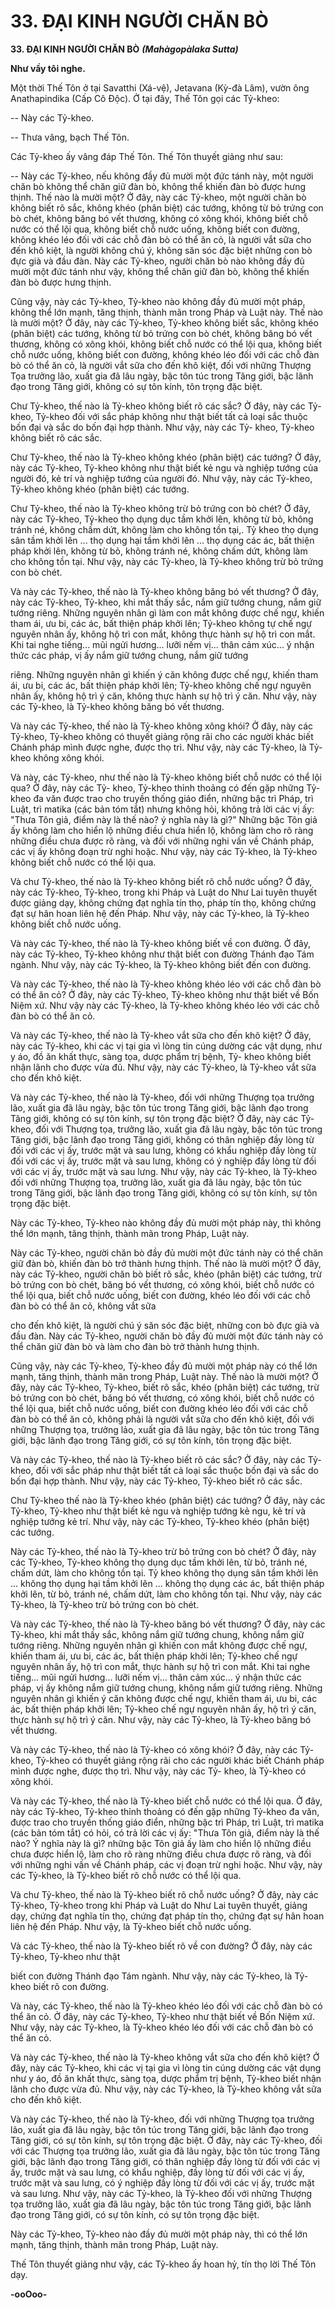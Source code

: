 # 33. ÐẠI KINH NGƯỜI CHĂN BÒ

**33. ÐẠI KINH NGƯỜI CHĂN BÒ**
***(Mahàgopàlaka Sutta)***

**Như vầy tôi nghe.**

Một thời Thế Tôn ở tại Savatthi (Xá-vệ), Jetavana (Kỳ-đà Lâm), vườn ông Anathapindika (Cấp Cô
Ðộc). Ở tại đây, Thế Tôn gọi các Tỷ-kheo:

-- Này các Tỷ-kheo.

-- Thưa vâng, bạch Thế Tôn.

Các Tỷ-kheo ấy vâng đáp Thế Tôn. Thế Tôn thuyết giảng như sau:

-- Này các Tỷ-kheo, nếu không đầy đủ mười một đức tánh này, một người chăn bò không thể chăn giữ
đàn bò, không thể khiến đàn bò được hưng thịnh. Thế nào là mười một? Ở đây, này các Tỷ-kheo, một
người chăn bò không biết rõ sắc, không khéo (phân biệt) các tướng, không từ bỏ trứng con bò chét,
không băng bó vết thương, không có xông khói, không biết chỗ nước có thể lội qua, không biết chỗ
nước uống, không biết con đường, không khéo léo đối với các chỗ đàn bò có thể ăn cỏ, là người vắt sữa
cho đến khô kiệt, là người không chú ý, không săn sóc đặc biệt những con bò đực già và đầu đàn. Này
các Tỷ-kheo, người chăn bò nào không đầy đủ mười một đức tánh như vậy, không thể chăn giữ đàn bò,
không thể khiến đàn bò được hưng thịnh.

Cũng vậy, này các Tỷ-kheo, Tỷ-kheo nào không đầy đủ mười một pháp, không thể lớn mạnh, tăng thịnh,
thành mãn trong Pháp và Luật này. Thế nào là mười một? Ở đây, này các Tỷ-kheo, Tỷ-kheo không biết
sắc, không khéo (phân biệt) các tướng, không từ bỏ trứng con bò chét, không băng bó vết thương, không
có xông khói, không biết chỗ nước có thể lội qua, không biết chỗ nước uống, không biết con đường,
không khéo léo đối với các chỗ đàn bò có thể ăn cỏ, là người vắt sữa cho đến khô kiệt, đối với những
Thượng Tọa trưởng lão, xuất gia đã lâu ngày, bậc tôn túc trong Tăng giới, bậc lãnh đạo trong Tăng giới,
không có sự tôn kính, tôn trọng đặc biệt.

Chư Tỷ-kheo, thế nào là Tỷ-kheo không biết rõ các sắc? Ở đây, này các Tỷ-kheo, Tỷ-kheo đối với sắc
pháp không như thật biết tất cả loại sắc thuộc bốn đại và sắc do bốn đại hợp thành. Như vậy, này các Tỷ-
kheo, Tỷ-kheo không biết rõ các sắc.

Chư Tỷ-kheo, thế nào là Tỷ-kheo không khéo (phân biệt) các tướng? Ở đây, này các Tỷ-kheo, Tỷ-kheo
không như thật biết kẻ ngu và nghiệp tướng của người đó, kẻ trí và nghiệp tướng của người đó. Như
vậy, này các Tỷ-kheo, Tỷ-kheo không khéo (phân biệt) các tướng.

Chư Tỷ-kheo, thế nào là Tỷ-kheo không trừ bỏ trứng con bò chét? Ở đây, này các Tỷ-kheo, Tỷ-kheo thọ
dụng dục tầm khởi lên, không từ bỏ, không tránh né, không chấm dứt, không làm cho không tồn tại,. Tỷ
kheo thọ dụng sân tầm khởi lên ... thọ dụng hại tầm khởi lên ... thọ dụng các ác, bất thiện pháp khởi lên,
không từ bỏ, không tránh né, không chấm dứt, không làm cho không tồn tại. Như vậy, này các Tỷ-kheo,
là Tỷ-kheo không trừ bỏ trứng con bò chét.

Và này các Tỷ-kheo, thế nào là Tỷ-kheo không băng bó vết thương? Ở đây, này các Tỷ-kheo, Tỷ-kheo,
khi mắt thấy sắc, nắm giữ tướng chung, nắm giữ tướng riêng. Những nguyên nhân gì làm con mắt không
được chế ngự, khiến tham ái, ưu bi, các ác, bất thiện pháp khởi lên; Tỷ-kheo không tự chế ngự nguyên
nhân ấy, không hộ trì con mắt, không thực hành sự hộ trì con mắt. Khi tai nghe tiếng... mũi ngửi
hương... lưỡi nếm vị... thân cảm xúc... ý nhận thức các pháp, vị ấy nắm giữ tướng chung, nắm giữ tướng

riêng. Những nguyên nhân gì khiến ý căn không được chế ngự, khiến tham ái, ưu bi, các ác, bất thiện
pháp khởi lên; Tỷ-kheo không chế ngự nguyên nhân ấy, không hộ trì ý căn, không thực hành sự hộ trì ý
căn. Như vậy, này các Tỷ-kheo, là Tỷ-kheo không băng bó vết thương.

Và này các Tỷ-kheo, thế nào là Tỷ-kheo không xông khói? Ở đây, này các Tỷ-kheo, Tỷ-kheo không có
thuyết giảng rộng rãi cho các người khác biết Chánh pháp mình được nghe, được thọ trì. Như vậy, này
các Tỷ-kheo, là Tỷ-kheo không xông khói.

Và này, các Tỷ-kheo, như thế nào là Tỷ-kheo không biết chỗ nước có thể lội qua? Ở đây, này các Tỷ-
kheo, Tỷ-kheo thỉnh thoảng có đến gặp những Tỷ-kheo đa văn được trao cho truyền thống giáo điển,
những bậc trì Pháp, trì Luật, trì matika (các bản tóm tắt) nhưng không hỏi, không trả lời các vị ấy: "Thưa
Tôn giả, điểm này là thế nào? ý nghĩa này là gì?" Những bậc Tôn giả ấy không làm cho hiển lộ những
điều chưa hiển lộ, không làm cho rõ ràng những điều chưa được rõ ràng, và đối với những nghi vấn về
Chánh pháp, các vị ấy không đoạn trừ nghi hoặc. Như vậy, này các Tỷ-kheo, là Tỷ-kheo không biết chỗ
nước có thể lội qua.

Và chư Tỷ-kheo, thế nào là Tỷ-kheo không biết rõ chỗ nước uống? Ở đây, này các Tỷ-kheo, Tỷ-kheo,
trong khi Pháp và Luật do Như Lai tuyên thuyết được giảng dạy, không chứng đạt nghĩa tín thọ, pháp tín
thọ, không chứng đạt sự hân hoan liên hệ đến Pháp. Như vậy, này các Tỷ-kheo, là Tỷ-kheo không biết
chỗ nước uống.

Và này các Tỷ-kheo, thế nào là Tỷ-kheo không biết về con đường. Ở đây, này các Tỷ-kheo, Tỷ-kheo
không như thật biết con đường Thánh đạo Tám ngành. Như vậy, này các Tỷ-kheo, là Tỷ-kheo không
biết đến con đường.

Và này các Tỷ-kheo, thế nào là Tỷ-kheo không khéo léo với các chỗ đàn bò có thể ăn cỏ? Ở đây, này các
Tỷ-kheo, Tỷ-kheo không như thật biết về Bốn Niệm xứ. Như vậy này các Tỷ-kheo, là Tỷ-kheo không
khéo léo với các chỗ đàn bò có thể ăn cỏ.

Và này các Tỷ-kheo, thế nào là Tỷ-kheo vắt sữa cho đến khô kiệt? Ở đây, này các Tỷ-kheo, khi các vị
tại gia vì lòng tin cúng dường các vật dụng, như y áo, đồ ăn khất thực, sàng tọa, dược phẩm trị bệnh, Tỷ-
kheo không biết nhận lãnh cho được vừa đủ. Như vậy, này các Tỷ-kheo, là Tỷ-kheo vắt sữa cho đến khô
kiệt.

Và này các Tỷ-kheo, thế nào là Tỷ-kheo, đối với những Thượng tọa trưởng lão, xuất gia đã lâu ngày, bậc
tôn túc trong Tăng giới, bậc lãnh đạo trong Tăng giới, không có sự tôn kính, sự tôn trọng đặc biệt? Ở
đây, này các Tỷ-kheo, đối với Thượng tọa, trưởng lão, xuất gia đã lâu ngày, bậc tôn túc trong Tăng giới,
bậc lãnh đạo trong Tăng giới, không có thân nghiệp đầy lòng từ đối với các vị ấy, trước mặt và sau lưng,
không có khẩu nghiệp đầy lòng từ đối với các vị ấy, trước mặt và sau lưng, không có ý nghiệp đầy lòng
từ đối với các vị ấy, trước mặt và sau lưng. Như vậy, này các Tỷ-kheo, là Tỷ-kheo đối với những
Thượng tọa, trưởng lão, xuất gia đã lâu ngày, bậc tôn túc trong Tăng giới, bậc lãnh đạo trong Tăng giới,
không có sự tôn kính, sự tôn trọng đặc biệt.

Này các Tỷ-kheo, Tỷ-kheo nào không đầy đủ mười một pháp này, thì không thể lớn mạnh, tăng thịnh,
thành mãn trong Pháp, Luật này.

Này các Tỷ-kheo, người chăn bò đầy đủ mười một đức tánh này có thể chăn giữ đàn bò, khiến đàn bò
trở thành hưng thịnh. Thế nào là mười một? Ở đây, này các Tỷ-kheo, người chăn bò biết rõ sắc, khéo
(phân biệt) các tướng, trừ bỏ trứng con bò chét, băng bó vết thương, có xông khói, biết chỗ nước có thể
lội qua, biết chỗ nước uống, biết con đường, khéo léo đối với các chỗ đàn bò có thể ăn cỏ, không vắt sữa

cho đến khô kiệt, là người chú ý săn sóc đặc biệt, những con bò đực già và đầu đàn. Này các Tỷ-kheo,
người chăn bò đầy đủ mười một đức tánh này có thể chăn giữ đàn bò và làm cho đàn bò trở thành hưng
thịnh.

Cũng vậy, này các Tỷ-kheo, Tỷ-kheo đầy đủ mười một pháp này có thể lớn mạnh, tăng thịnh, thành mãn
trong Pháp, Luật này. Thế nào là mười một? Ở đây, này các Tỷ-kheo, Tỷ-kheo, biết rõ sắc, khéo (phân
biệt) các tướng, trừ bỏ trứng con bò chét, băng bó vết thương, có xông khói, biết chỗ nước có thể lội
qua, biết chỗ nước uống, biết con đường khéo léo đối với các chỗ đàn bò có thể ăn cỏ, không phải là
người vắt sữa cho đến khô kiệt, đối với những Thượng tọa, trưởng lảo, xuất gia đã lâu ngày, bậc tôn túc
trong Tăng giới, bậc lãnh đạo trong Tăng giới, có sự tôn kính, tôn trọng đặc biệt.

Và này các Tỷ-kheo, thế nào là Tỷ-kheo biết rõ các sắc? Ở đây, này các Tỷ-kheo, đối với sắc pháp như
thật biết tất cả loại sắc thuộc bốn đại và sắc do bốn đại hợp thành. Như vậy, này các Tỷ-kheo, Tỷ-kheo
biết rõ các sắc.

Chư Tỷ-kheo thế nào là Tỷ-kheo khéo (phân biệt) các tướng? Ở đây, này các Tỷ-kheo, Tỷ-kheo như thật
biết kẻ ngu và nghiệp tướng kẻ ngu, kẻ trí và nghiệp tướng kẻ trí. Như vậy, này các Tỷ-kheo, Tỷ-kheo
khéo (phân biệt) các tướng.

Này các Tỷ-kheo, thế nào là Tỷ-kheo trừ bỏ trứng con bò chét? Ở đây, này các Tỷ-kheo, Tỷ-kheo không
thọ dụng dục tầm khởi lên, từ bỏ, tránh né, chấm dứt, làm cho không tồn tại. Tỷ kheo không thọ dụng
sân tầm khởi lên ... không thọ dụng hại tầm khởi lên ... không thọ dụng các ác, bất thiện pháp khởi lên,
từ bỏ, tránh né, chấm dứt, làm cho không tồn tại. Như vậy, này các Tỷ-kheo, là Tỷ-kheo trừ bỏ trứng
con bò chét.

Và này các Tỷ-kheo, thế nào là Tỷ-kheo băng bó vết thương? Ở đây, này các Tỷ-kheo, khi mắt thấy sắc,
không nắm giữ tướng chung, không nắm giữ tướng riêng. Những nguyên nhân gì khiến con mắt không
được chế ngự, khiến tham ái, ưu bi, các ác, bất thiện pháp khởi lên; Tỷ-kheo chế ngự nguyên nhân ấy,
hộ trì con mắt, thực hành sự hộ trì con mắt. Khi tai nghe tiếng... mũi ngửi hương... lưỡi nếm vị... thân
cảm xúc... ý nhận thức các pháp, vị ấy không nắm giữ tướng chung, không nắm giữ tướng riêng. Những
nguyên nhân gì khiến ý căn không được chế ngự, khiến tham ái, ưu bi, các ác, bất thiện pháp khởi lên;
Tỷ-kheo chế ngự nguyên nhân ấy, hộ trì ý căn, thực hành sự hộ trì ý căn. Như vậy, này các Tỷ-kheo, là
Tỷ-kheo băng bó vết thương.

Và này các Tỷ-kheo, thế nào là Tỷ-kheo có xông khói? Ở đây, này các Tỷ-kheo, Tỷ-kheo có thuyết
giảng rộng rãi cho các người khác biết Chánh pháp mình được nghe, được thọ trì. Như vậy, này các Tỷ-
kheo, là Tỷ-kheo có xông khói.

Và này các Tỷ-kheo, thế nào là Tỷ-kheo biết chỗ nước có thể lội qua. Ở đây, này các Tỷ-kheo, Tỷ-kheo
thỉnh thoảng có đến gặp những Tỷ-kheo đa văn, được trao cho truyền thống giáo điển, những bậc trì
Pháp, trì Luật, trì matika (các bản tóm tắt) có hỏi, có trả lời các vị ấy: "Thưa Tôn giả, điểm này là thế
nào? Ý nghĩa này là gì? những bậc Tôn giả ấy làm cho hiển lộ những điều chưa được hiển lộ, làm cho rõ
ràng những điều chưa được rõ ràng, và đối với những nghi vấn về Chánh pháp, các vị đoạn trừ nghi
hoặc. Như vậy, này các Tỷ-kheo, là Tỷ-kheo biết rõ chỗ nước có thể lội qua.

Và chư Tỷ-kheo, thế nào là Tỷ-kheo biết rõ chỗ nước uống? Ở đây, này các Tỷ-kheo, Tỷ-kheo trong khi
Pháp và Luật do Như Lai tuyên thuyết, giảng dạy, chứng đạt nghĩa tín thọ, chứng đạt pháp tín thọ,
chứng đạt sự hân hoan liên hệ đến Pháp. Như vậy, là Tỷ-kheo biết chỗ nước uống.

Và các Tỷ-kheo, thế nào là Tỷ-kheo biết rõ về con đường? Ở đây, này các Tỷ-kheo, Tỷ-kheo như thật

biết con đường Thánh đạo Tám ngành. Như vậy, này các Tỷ-kheo, là Tỷ-kheo biết rõ con đường.

Và này, các Tỷ-kheo, thế nào là Tỷ-kheo khéo léo đối với các chỗ đàn bò có thể ăn cỏ. Ở đây, này các
Tỷ-kheo, Tỷ-kheo như thật biết về Bốn Niệm xứ. Như vậy, này các Tỷ-kheo, là Tỷ-kheo khéo léo đối
với các chỗ đàn bò có thể ăn cỏ.

Và này các Tỷ-kheo, thế nào là Tỷ-kheo không vắt sữa cho đến khô kiệt? Ở đây, này các Tỷ-kheo, khi
các vị tại gia vì lòng tin cúng dường các vật dụng như y áo, đồ ăn khất thực, sàng tọa, dược phẩm trị
bệnh, Tỷ-kheo biết nhận lãnh cho được vừa đủ. Như vậy, này các Tỷ-kheo, là Tỷ-kheo không vắt sữa
cho đến khô kiệt.

Và này các Tỷ-kheo, thế nào là Tỷ-kheo, đối với những Thượng tọa trưởng lão, xuất gia đã lâu ngày, bậc
tôn túc trong Tăng giới, bậc lãnh đạo trong Tăng giới, có sự tôn kính, sự tôn trọng đặc biệt. Ở đây, này
các Tỷ-kheo, đối với các Thượng tọa trưởng lão, xuất gia đã lâu ngày, bậc tôn túc trong Tăng giới, bậc
lãnh đạo trong Tăng giới, có thân nghiệp đầy lòng từ đối với các vị ấy, trước mặt và sau lưng, có khẩu
nghiệp, đầy lòng từ đối với các vị ấy, trước mặt và sau lưng, có ý nghiệp đầy lòng từ đối với các vị ấy,
trước mặt và sau lưng. Như vậy, này các Tỷ-kheo, là Tỷ-kheo đối với những Thượng tọa trưởng lão,
xuất gia đã lâu ngày, bậc tôn túc trong Tăng giới, bậc lãnh đạo trong Tăng giới, có sự tôn kính, có sự tôn
trọng đặc biệt.

Này các Tỷ-kheo, Tỷ-kheo nào đầy đủ mười một pháp này, thì có thể lớn mạnh, tăng thịnh, thành mãn
trong Pháp, Luật này.

Thế Tôn thuyết giảng như vậy, các Tỷ-kheo ấy hoan hỷ, tín thọ lời Thế Tôn dạy.

**-ooOoo-**

